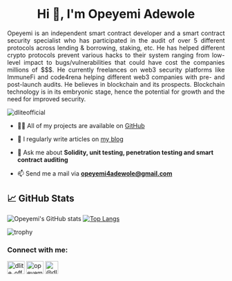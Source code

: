 <h1 align="center">Hi 👋, I'm Opeyemi Adewole</h1>
<p align="justify">Opeyemi is an independent smart contract developer and a smart contract security specialist who has participated in the audit of over 5 different protocols across lending & borrowing, staking, etc. He has helped different crypto protocols prevent various hacks to their system ranging from low-level impact to bugs/vulnerabilities that could have cost the companies millions of $$$. He currently freelances on web3 security platforms like ImmuneFi and code4rena helping different web3 companies with pre- and post-launch audits. He believes in blockchain and its prospects. Blockchain technology is in its embryonic stage, hence the potential for growth and the need for improved security.</p>

<p align="left"> <img src="https://komarev.com/ghpvc/?username=dliteofficial&label=Profile%20views&color=0e75b6&style=flat" alt="dliteofficial" /> </p>

- 👨‍💻 All of my projects are available on [GitHub](https://github.com/dliteofficial)

- 📝 I regularly write articles on [my blog](https://dliteofficial.hashnode.dev)

- 💬 Ask me about **Solidity, unit testing, penetration testing and smart contract auditing**

- 📫 Send me a mail via **opeyemi4adewole@gmail.com**

## &#x1f4c8; GitHub Stats

![Opeyemi's GitHub stats](https://github-readme-stats.vercel.app/api?username=dliteofficial&show_icons=true&theme=tokyonight&count_private=true&include_all_commits=true)
[![Top Langs](https://github-readme-stats.vercel.app/api/top-langs/?username=dliteofficial&layout=compact&theme=tokyonight)](https://github.com/dliteofficial)

![trophy](https://github-profile-trophy.vercel.app/?username=dliteofficial)

<h3 align="left">Connect with me:</h3>
<p align="left">
<a href="https://twitter.com/dlite_official" target="blank"><img align="center" src="https://raw.githubusercontent.com/rahuldkjain/github-profile-readme-generator/master/src/images/icons/Social/twitter.svg" alt="dlite_official" height="30" width="40" /></a>
<a href="https://linkedin.com/in/opeyemi-adewole" target="blank"><img align="center" src="https://raw.githubusercontent.com/rahuldkjain/github-profile-readme-generator/master/src/images/icons/Social/linked-in-alt.svg" alt="opeyemi-adewole" height="30" width="40" /></a>
<a href="https://hashnode.com/@dliteofficial" target="blank"><img align="center" src="https://img.icons8.com/color/480/hashnode.png" alt="@dliteofficial" height="30" width="30" /></a>
</p>
